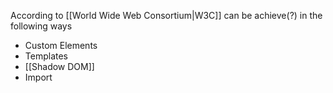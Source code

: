 According to [[World Wide Web Consortium|W3C]] can be achieve(?) in the following ways

- Custom Elements
- Templates
- [[Shadow DOM]]
- Import
